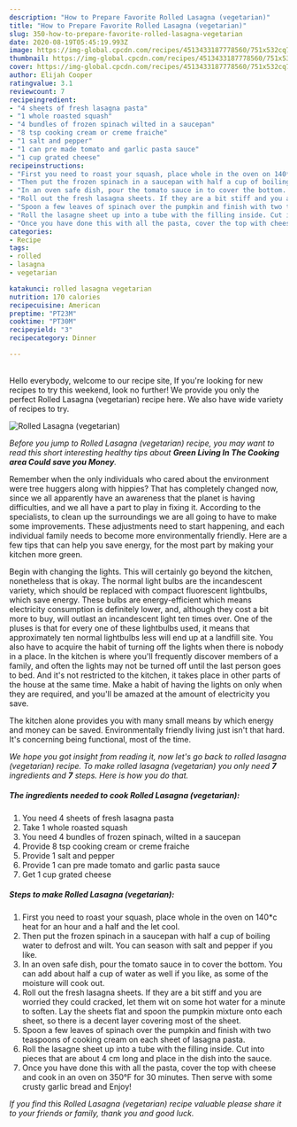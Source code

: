 ```yaml
---
description: "How to Prepare Favorite Rolled Lasagna (vegetarian)"
title: "How to Prepare Favorite Rolled Lasagna (vegetarian)"
slug: 350-how-to-prepare-favorite-rolled-lasagna-vegetarian
date: 2020-08-19T05:45:19.993Z
image: https://img-global.cpcdn.com/recipes/4513433187778560/751x532cq70/rolled-lasagna-vegetarian-recipe-main-photo.jpg
thumbnail: https://img-global.cpcdn.com/recipes/4513433187778560/751x532cq70/rolled-lasagna-vegetarian-recipe-main-photo.jpg
cover: https://img-global.cpcdn.com/recipes/4513433187778560/751x532cq70/rolled-lasagna-vegetarian-recipe-main-photo.jpg
author: Elijah Cooper
ratingvalue: 3.1
reviewcount: 7
recipeingredient:
- "4 sheets of fresh lasagna pasta"
- "1 whole roasted squash"
- "4 bundles of frozen spinach wilted in a saucepan"
- "8 tsp cooking cream or creme fraiche"
- "1 salt and pepper"
- "1 can pre made tomato and garlic pasta sauce"
- "1 cup grated cheese"
recipeinstructions:
- "First you need to roast your squash, place whole in the oven on 140*c heat for an hour and a half and the  let cool."
- "Then put the frozen spinach in a saucepan with half a cup of boiling water to defrost and wilt. You can season with salt and pepper if you like."
- "In an oven safe dish, pour the tomato sauce in to cover the bottom. You can add about half a cup of water as well if you like, as some of the moisture will cook out."
- "Roll out the fresh lasagna sheets. If they are a bit stiff and you are worried they could cracked, let them wit on some hot water for a minute to soften. Lay the sheets flat and spoon the pumpkin mixture onto each sheet, so there is a decent layer covering most of the sheet."
- "Spoon a few leaves of spinach over the pumpkin and finish with two teaspoons of cooking cream on each sheet of lasagna pasta."
- "Roll the lasagne sheet up into a tube with the filling inside. Cut into pieces that are about 4 cm long and place in the dish into the sauce."
- "Once you have done this with all the pasta, cover the top with cheese and cook in an oven on 350°F for 30 minutes. Then serve with some crusty garlic bread and Enjoy!"
categories:
- Recipe
tags:
- rolled
- lasagna
- vegetarian

katakunci: rolled lasagna vegetarian 
nutrition: 170 calories
recipecuisine: American
preptime: "PT23M"
cooktime: "PT30M"
recipeyield: "3"
recipecategory: Dinner

---
```

<br>
Hello everybody, welcome to our recipe site, If you're looking for new recipes to try this weekend, look no further! We provide you only the perfect Rolled Lasagna (vegetarian) recipe here. We also have wide variety of recipes to try.
<br>


![Rolled Lasagna (vegetarian)](https://img-global.cpcdn.com/recipes/4513433187778560/751x532cq70/rolled-lasagna-vegetarian-recipe-main-photo.jpg)

<i>Before you jump to Rolled Lasagna (vegetarian) recipe, you may want to read this short interesting healthy tips about 
<strong>Green Living In The Cooking area Could save you Money</strong>.</i>
</br>

Remember when the only individuals who cared about the environment were tree huggers along with hippies? That has completely changed now, since we all apparently have an awareness that the planet is having difficulties, and we all have a part to play in fixing it. According to the specialists, to clean up the surroundings we are all going to have to make some improvements. These adjustments need to start happening, and each individual family needs to become more environmentally friendly. Here are a few tips that can help you save energy, for the most part by making your kitchen more green.

Begin with changing the lights. This will certainly go beyond the kitchen, nonetheless that is okay. The normal light bulbs are the incandescent variety, which should be replaced with compact fluorescent lightbulbs, which save energy. These bulbs are energy-efficient which means electricity consumption is definitely lower, and, although they cost a bit more to buy, will outlast an incandescent light ten times over. One of the pluses is that for every one of these lightbulbs used, it means that approximately ten normal lightbulbs less will end up at a landfill site. You also have to acquire the habit of turning off the lights when there is nobody in a place. In the kitchen is where you'll frequently discover members of a family, and often the lights may not be turned off until the last person goes to bed. And it's not restricted to the kitchen, it takes place in other parts of the house at the same time. Make a habit of having the lights on only when they are required, and you'll be amazed at the amount of electricity you save.

The kitchen alone provides you with many small means by which energy and money can be saved. Environmentally friendly living just isn't that hard. It's concerning being functional, most of the time.


<i>We hope you got insight from reading it, now let's go back to rolled lasagna (vegetarian) recipe. To make rolled lasagna (vegetarian) you only need <strong>7</strong> ingredients and <strong>7</strong> steps. Here is how you do that.
</i>

##### The ingredients needed to cook Rolled Lasagna (vegetarian):

1. You need 4 sheets of fresh lasagna pasta
1. Take 1 whole roasted squash
1. You need 4 bundles of frozen spinach, wilted in a saucepan
1. Provide 8 tsp cooking cream or creme fraiche
1. Provide 1 salt and pepper
1. Provide 1 can pre made tomato and garlic pasta sauce
1. Get 1 cup grated cheese


##### Steps to make Rolled Lasagna (vegetarian):

1. First you need to roast your squash, place whole in the oven on 140*c heat for an hour and a half and the  let cool.
1. Then put the frozen spinach in a saucepan with half a cup of boiling water to defrost and wilt. You can season with salt and pepper if you like.
1. In an oven safe dish, pour the tomato sauce in to cover the bottom. You can add about half a cup of water as well if you like, as some of the moisture will cook out.
1. Roll out the fresh lasagna sheets. If they are a bit stiff and you are worried they could cracked, let them wit on some hot water for a minute to soften. Lay the sheets flat and spoon the pumpkin mixture onto each sheet, so there is a decent layer covering most of the sheet.
1. Spoon a few leaves of spinach over the pumpkin and finish with two teaspoons of cooking cream on each sheet of lasagna pasta.
1. Roll the lasagne sheet up into a tube with the filling inside. Cut into pieces that are about 4 cm long and place in the dish into the sauce.
1. Once you have done this with all the pasta, cover the top with cheese and cook in an oven on 350°F for 30 minutes. Then serve with some crusty garlic bread and Enjoy!


<i>If you find this Rolled Lasagna (vegetarian) recipe valuable please share it to your friends or family, thank you and good luck.</i>
